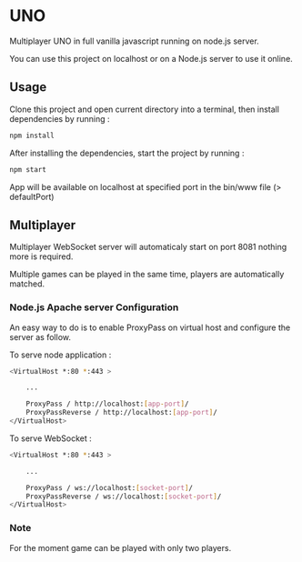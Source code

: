 # UNO

Multiplayer UNO in full vanilla javascript running on node.js server.

You can use this project on localhost or on a Node.js server to use it online.

## Usage

Clone this project and open current directory into a terminal, then install dependencies by running :

```sh
npm install
```

After installing the dependencies, start the project by running :

```sh
npm start
```

App will be available on localhost at specified port in the bin/www file (> defaultPort)


## Multiplayer

Multiplayer WebSocket server will automaticaly start on port 8081 nothing more is required.

Multiple games can be played in the same time, players are automatically matched.

### Node.js Apache server Configuration

An easy way to do is to enable ProxyPass on virtual host and configure the server as follow.


To serve node application :

```sh
<VirtualHost *:80 *:443 >

	...

    ProxyPass / http://localhost:[app-port]/
    ProxyPassReverse / http://localhost:[app-port]/
</VirtualHost>
```

To serve WebSocket :

```sh
<VirtualHost *:80 *:443 >

	...

    ProxyPass / ws://localhost:[socket-port]/
    ProxyPassReverse / ws://localhost:[socket-port]/
</VirtualHost>
```

### Note

For the moment game can be played with only two players.
